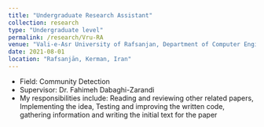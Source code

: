 ```yaml
---
title: "Undergraduate Research Assistant"
collection: research
type: "Undergraduate level"
permalink: /research/Vru-RA
venue: "Vali-e-Asr University of Rafsanjan, Department of Computer Engineering"
date: 2021-08-01
location: "Rafsanjān, Kerman, Iran"
---
```


- Field: Community Detection
- Supervisor: Dr. Fahimeh Dabaghi-Zarandi
- My responsibilities include: Reading and reviewing other related papers, Implementing the idea, Testing and improving the written code, gathering information and writing the initial text for the paper
